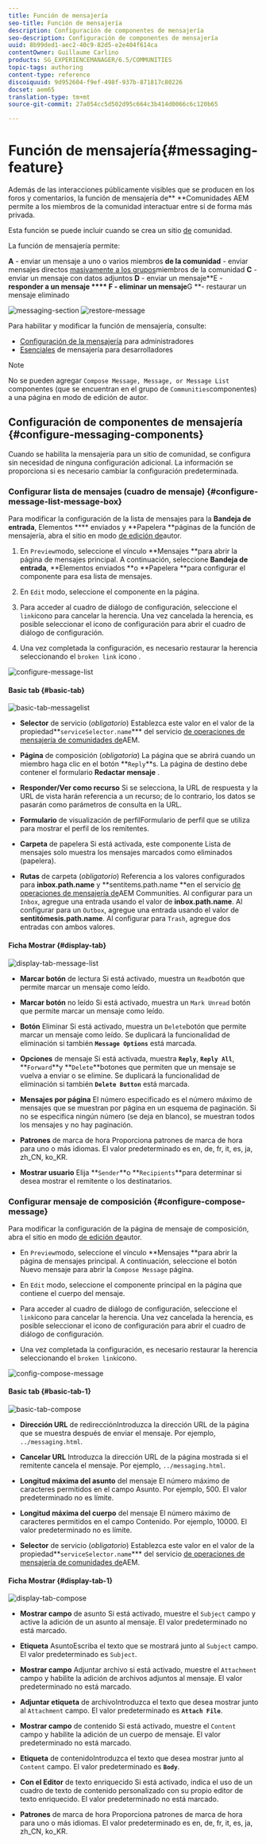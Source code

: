 ```yaml
---
title: Función de mensajería
seo-title: Función de mensajería
description: Configuración de componentes de mensajería
seo-description: Configuración de componentes de mensajería
uuid: 8b99ded1-aec2-40c9-82d5-e2e404f614ca
contentOwner: Guillaume Carlino
products: SG_EXPERIENCEMANAGER/6.5/COMMUNITIES
topic-tags: authoring
content-type: reference
discoiquuid: 9d952604-f9ef-498f-937b-871817c80226
docset: aem65
translation-type: tm+mt
source-git-commit: 27a054cc5d502d95c664c3b414d0066c6c120b65

---
```



# Función de mensajería{#messaging-feature}

Además de las interacciones públicamente visibles que se producen en los foros y comentarios, la función de mensajería de** **Comunidades AEM permite a los miembros de la comunidad interactuar entre sí de forma más privada.

Esta función se puede incluir cuando se crea un sitio [de](/help/communities/overview.md#communitiessites) comunidad.

La función de mensajería permite:

**A** - enviar un mensaje a uno o varios miembros **de la comunidad** - enviar mensajes directos [masivamente a los grupos](/help/communities/messaging.md#group-messaging)miembros de la comunidad **C** - enviar un mensaje con datos adjuntos **D** - enviar un mensaje**E - **responder a un mensaje **** F - eliminar un mensaje**G **- restaurar un mensaje eliminado

![messaging-section](assets/messaging-section.png) ![restore-message](assets/restore-message.png)

Para habilitar y modificar la función de mensajería, consulte:

* [Configuración de la mensajería](/help/communities/messaging.md) para administradores
* [Esenciales](/help/communities/essentials-messaging.md) de mensajería para desarrolladores

>[!NOTE]
>
>No se pueden agregar `Compose Message, Message, or Message List` componentes (que se encuentran en el grupo de `Communities`componentes) a una página en modo de edición de autor.

## Configuración de componentes de mensajería {#configure-messaging-components}

Cuando se habilita la mensajería para un sitio de comunidad, se configura sin necesidad de ninguna configuración adicional. La información se proporciona si es necesario cambiar la configuración predeterminada.

### Configurar lista de mensajes (cuadro de mensaje) {#configure-message-list-message-box}

Para modificar la configuración de la lista de mensajes para la **Bandeja de entrada**, Elementos **** enviados y **Papelera **páginas de la función de mensajería, abra el sitio en modo [de edición de](/help/communities/sites-console.md#authoring-site-content)autor.

1. En `Preview`modo, seleccione el vínculo **Mensajes **para abrir la página de mensajes principal. A continuación, seleccione **Bandeja de entrada**, **Elementos enviados **o **Papelera **para configurar el componente para esa lista de mensajes.

1. En `Edit` modo, seleccione el componente en la página.
1. Para acceder al cuadro de diálogo de configuración, seleccione el `link`icono para cancelar la herencia.
Una vez cancelada la herencia, es posible seleccionar el icono de configuración para abrir el cuadro de diálogo de configuración.

1. Una vez completada la configuración, es necesario restaurar la herencia seleccionando el `broken link` icono .

![configure-message-list](assets/configure-message-list.png)

#### Basic tab {#basic-tab}

![basic-tab-messagelist](assets/basic-tab-messagelist.png)

* **Selector** de servicio (*obligatorio*) Establezca este valor en el valor de la propiedad**`serviceSelector.name`*** del servicio [de operaciones de mensajería de comunidades de](/help/communities/messaging.md#messaging-operations-service)AEM.

* **Página** de composición (*obligatoria*) La página que se abrirá cuando un miembro haga clic en el botón **`Reply`**s. La página de destino debe contener el formulario **Redactar mensaje** .

* **Responder/Ver como recurso** Si se selecciona, la URL de respuesta y la URL de vista harán referencia a un recurso; de lo contrario, los datos se pasarán como parámetros de consulta en la URL.

* **Formulario** de visualización de perfilFormulario de perfil que se utiliza para mostrar el perfil de los remitentes.

* **Carpeta** de papelera Si está activada, este componente Lista de mensajes solo muestra los mensajes marcados como eliminados (papelera).

* **Rutas** de carpeta (*obligatorio*) Referencia a los valores configurados para **inbox.path.name** y **sentitems.path.name **en el servicio [de operaciones de mensajería de](/help/communities/messaging.md#messaging-operations-service)AEM Communities. Al configurar para un `Inbox`, agregue una entrada usando el valor de **inbox.path.name**. Al configurar para un `Outbox`, agregue una entrada usando el valor de **sentitómesis.path.name**. Al configurar para `Trash`, agregue dos entradas con ambos valores.

#### Ficha Mostrar {#display-tab}

![display-tab-message-list](assets/display-tab-message-list.png)

* **Marcar botón** de lectura Si está activado, muestra un `Read`botón que permite marcar un mensaje como leído.

* **Marcar botón** no leído Si está activado, muestra un `Mark Unread` botón que permite marcar un mensaje como leído.

* **Botón** Eliminar Si está activado, muestra un `Delete`botón que permite marcar un mensaje como leído. Se duplicará la funcionalidad de eliminación si también **`Message Options`** está marcada.

* **Opciones** de mensaje Si está activada, muestra **`Reply`**, **`Reply All`**, **`Forward`**y **`Delete`**botones que permiten que un mensaje se vuelva a enviar o se elimine. Se duplicará la funcionalidad de eliminación si también **`Delete Button`** está marcada.

* **Mensajes por página** El número especificado es el número máximo de mensajes que se muestran por página en un esquema de paginación. Si no se especifica ningún número (se deja en blanco), se muestran todos los mensajes y no hay paginación.

* **Patrones** de marca de hora Proporciona patrones de marca de hora para uno o más idiomas. El valor predeterminado es en, de, fr, it, es, ja, zh_CN, ko_KR.

* **Mostrar usuario** Elija **`Sender`**o **`Recipients`**para determinar si desea mostrar el remitente o los destinatarios.

### Configurar mensaje de composición {#configure-compose-message}

Para modificar la configuración de la página de mensaje de composición, abra el sitio en modo [de edición de](/help/communities/sites-console.md#authoring-site-content)autor.

* En `Preview`modo, seleccione el vínculo **Mensajes **para abrir la página de mensajes principal. A continuación, seleccione el botón Nuevo mensaje para abrir la `Compose Message` página.

* En `Edit` modo, seleccione el componente principal en la página que contiene el cuerpo del mensaje.
* Para acceder al cuadro de diálogo de configuración, seleccione el `link`icono para cancelar la herencia.
Una vez cancelada la herencia, es posible seleccionar el icono de configuración para abrir el cuadro de diálogo de configuración.

* Una vez completada la configuración, es necesario restaurar la herencia seleccionando el `broken link`icono.

![config-compose-message](assets/config-compose-message.png)

#### Basic tab {#basic-tab-1}

![basic-tab-compose](assets/basic-tab-compose.png)

* **Dirección URL** de redirecciónIntroduzca la dirección URL de la página que se muestra después de enviar el mensaje. Por ejemplo, `../messaging.html`.

* **Cancelar URL** Introduzca la dirección URL de la página mostrada si el remitente cancela el mensaje. Por ejemplo, `../messaging.html`.

* **Longitud máxima del asunto** del mensaje El número máximo de caracteres permitidos en el campo Asunto. Por ejemplo, 500. El valor predeterminado no es límite.

* **Longitud máxima del cuerpo** del mensaje El número máximo de caracteres permitidos en el campo Contenido. Por ejemplo, 10000. El valor predeterminado no es límite.

* **Selector** de servicio (*obligatorio*) Establezca este valor en el valor de la propiedad**`serviceSelector.name`*** del servicio [de operaciones de mensajería de comunidades de](/help/communities/messaging.md#messaging-operations-service)AEM.

#### Ficha Mostrar {#display-tab-1}

![display-tab-compose](assets/display-tab-compose.png)

* **Mostrar campo** de asunto Si está activado, muestre el `Subject` campo y active la adición de un asunto al mensaje. El valor predeterminado no está marcado.

* **Etiqueta** AsuntoEscriba el texto que se mostrará junto al `Subject` campo. El valor predeterminado es `Subject`.

* **Mostrar campo** Adjuntar archivo si está activado, muestre el `Attachment` campo y habilite la adición de archivos adjuntos al mensaje. El valor predeterminado no está marcado.

* **Adjuntar etiqueta** de archivoIntroduzca el texto que desea mostrar junto al `Attachment` campo. El valor predeterminado es **`Attach File`**.

* **Mostrar campo** de contenido Si está activado, muestre el `Content` campo y habilite la adición de un cuerpo de mensaje. El valor predeterminado no está marcado.

* **Etiqueta** de contenidoIntroduzca el texto que desea mostrar junto al `Content` campo. El valor predeterminado es **`Body`**.

* **Con el Editor** de texto enriquecido Si está activado, indica el uso de un cuadro de texto de contenido personalizado con su propio editor de texto enriquecido. El valor predeterminado no está marcado.

* **Patrones** de marca de hora Proporciona patrones de marca de hora para uno o más idiomas. El valor predeterminado es en, de, fr, it, es, ja, zh_CN, ko_KR.

